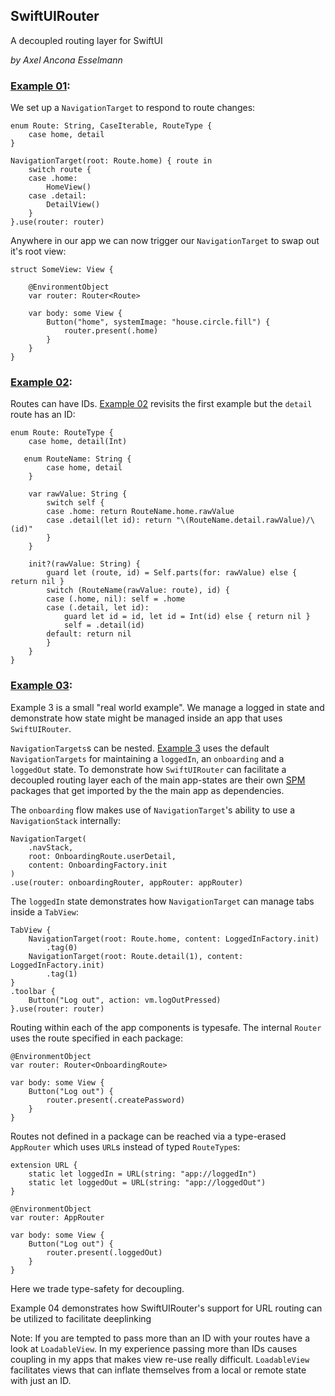 ## SwiftUIRouter

A decoupled routing layer for SwiftUI

*by Axel Ancona Esselmann*


### [Example 01](https://github.com/anconaesselmann/SwiftUIRouter/tree/main/Examples/Example_01):

We set up a `NavigationTarget` to respond to route changes:

    enum Route: String, CaseIterable, RouteType {
        case home, detail
    }

    NavigationTarget(root: Route.home) { route in
        switch route {
        case .home:
            HomeView()
        case .detail:
            DetailView()
        }
    }.use(router: router)

Anywhere in our app we can now trigger our `NavigationTarget` to swap out it's root view:

    struct SomeView: View {

        @EnvironmentObject
        var router: Router<Route>

        var body: some View {
            Button("home", systemImage: "house.circle.fill") {
                router.present(.home)
            }
        }
    }


### [Example 02](https://github.com/anconaesselmann/SwiftUIRouter/tree/main/Examples/Example_02):

Routes can have IDs. [Example 02](https://github.com/anconaesselmann/SwiftUIRouter/tree/main/Examples/Example_02) revisits the first example but the `detail` route has an ID:

    enum Route: RouteType {
        case home, detail(Int)

       enum RouteName: String {
            case home, detail
        }

        var rawValue: String {
            switch self {
            case .home: return RouteName.home.rawValue
            case .detail(let id): return "\(RouteName.detail.rawValue)/\(id)"
            }
        }

        init?(rawValue: String) {
            guard let (route, id) = Self.parts(for: rawValue) else { return nil }
            switch (RouteName(rawValue: route), id) {
            case (.home, nil): self = .home
            case (.detail, let id):
                guard let id = id, let id = Int(id) else { return nil }
                self = .detail(id)
            default: return nil
            }
        }
    }

### [Example 03](https://github.com/anconaesselmann/SwiftUIRouter/tree/main/Examples/Example_03):

Example 3 is a small "real world example". We manage a logged in state and demonstrate how state might be managed inside an app that uses `SwiftUIRouter`.

`NavigationTargets`s can be nested. [Example 3](https://github.com/anconaesselmann/SwiftUIRouter/tree/main/Examples/Example_03) uses the default `NavigationTargets` for maintaining a `loggedIn`, an `onboarding` and a `loggedOut` state. To demonstrate how `SwiftUIRouter` can facilitate a decoupled routing layer each of the main app-states are their own [SPM](https://www.swift.org/documentation/package-manager/) packages that get imported by the the main app as dependencies.

The `onboarding` flow makes use of `NavigationTarget`'s ability to use a `NavigationStack` internally:

    NavigationTarget(
        .navStack,
        root: OnboardingRoute.userDetail,
        content: OnboardingFactory.init
    )
    .use(router: onboardingRouter, appRouter: appRouter)


The `loggedIn` state demonstrates how `NavigationTarget` can manage tabs inside a `TabView`:

    TabView {
        NavigationTarget(root: Route.home, content: LoggedInFactory.init)
            .tag(0)
        NavigationTarget(root: Route.detail(1), content: LoggedInFactory.init)
            .tag(1)
    }
    .toolbar {
        Button("Log out", action: vm.logOutPressed)
    }.use(router: router)


Routing within each of the app components is typesafe. The internal `Router` uses the route specified in each package:


    @EnvironmentObject
    var router: Router<OnboardingRoute>

    var body: some View {
        Button("Log out") {
            router.present(.createPassword)
        }
    }

Routes not defined in a package can be reached via a type-erased `AppRouter` which uses `URL`s instead of typed `RouteType`s:

    extension URL {
        static let loggedIn = URL(string: "app://loggedIn")
        static let loggedOut = URL(string: "app://loggedOut")
    }

    @EnvironmentObject
    var router: AppRouter

    var body: some View {
        Button("Log out") {
            router.present(.loggedOut)
        }
    }

Here we trade type-safety for decoupling.


Example 04 demonstrates how SwiftUIRouter's support for URL routing can be utilized to facilitate deeplinking



Note: If you are tempted to pass more than an ID with your routes have a look at `LoadableView`. In my experience passing more than IDs causes coupling in my apps that makes view re-use really difficult. `LoadableView` facilitates views that can inflate themselves from a local or remote state with just an ID.
